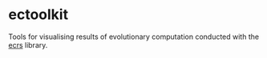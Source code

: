 # ectoolkit

Tools for visualising results of evolutionary computation conducted with the [ecrs](https://github.com/ecrs-org/ecrs) library.

